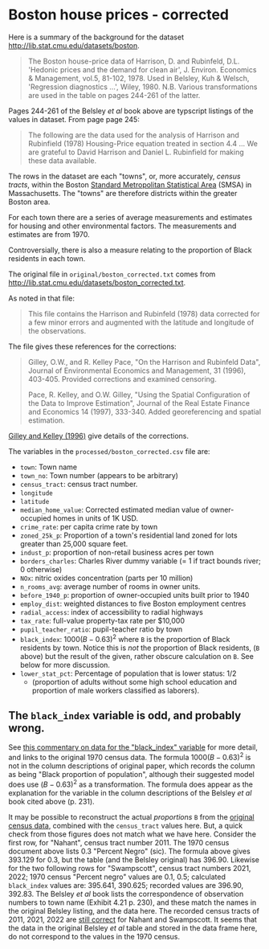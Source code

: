 # Boston house prices - corrected

Here is a summary of the background for the dataset
<http://lib.stat.cmu.edu/datasets/boston>.

> The Boston house-price data of Harrison, D. and Rubinfeld, D.L. 'Hedonic
> prices and the demand for clean air', J. Environ. Economics & Management,
> vol.5, 81-102, 1978.   Used in Belsley, Kuh & Welsch, 'Regression
> diagnostics ...', Wiley, 1980.   N.B. Various transformations are used in
> the table on pages 244-261 of the latter.

Pages 244-261 of the Belsley *et al* book above are typscript listings of the
values in dataset.  From page page 245:

> The following are the data used for the analysis of Harrison and Rubinfield
(1978) Housing-Price equation treated in section 4.4 ...  We are grateful to
David Harrison and Daniel L. Rubinfield for making these data available.

The rows in the dataset are each "towns", or, more accurately, *census tracts*,
within the Boston [Standard Metropolitan Statistical
Area](https://en.wikipedia.org/wiki/Metropolitan_statistical_area) (SMSA) in
Massachusetts.  The "towns" are therefore districts within the greater Boston
area.

For each town there are a series of average measurements and estimates for
housing and other environmental factors.  The measurements and estimates are
from 1970.

Controversially, there is also a measure relating to the proportion of Black
residents in each town.

The original file in `original/boston_corrected.txt` comes from
<http://lib.stat.cmu.edu/datasets/boston_corrected.txt>.

As noted in that file:

> This file contains the Harrison and Rubinfeld (1978) data corrected for
> a few minor errors and augmented with the latitude and longitude of the
> observations.

The file gives these references for the corrections:

> Gilley, O.W., and R. Kelley Pace, "On the Harrison and Rubinfeld Data",
Journal of Environmental Economics and Management, 31 (1996), 403-405.
Provided corrections and examined censoring.
>
> Pace, R. Kelley, and O.W. Gilley, "Using the Spatial Configuration of the
Data to Improve Estimation",  Journal of the Real Estate Finance and Economics
14 (1997), 333-340. Added georeferencing and spatial estimation.

[Gilley and Kelley (1996)](http://www.spatial-statistics.com/pace_manuscripts/jeem_ms_dir/pdf/fin_jeem.pdf) give details of the corrections.

The variables in the `processed/boston_corrected.csv` file are:

* `town`: Town name
* `town_no`: Town number (appears to be arbitrary)
* `census_tract`: census tract number.
* `longitude`
* `latitude`
* `median_home_value`:  Corrected estimated median value of owner-occupied
  homes in units of 1K USD.
* `crime_rate`: per capita crime rate by town
* `zoned_25k_p`: Proportion of a town's residential land zoned for lots
  greater than 25,000 square feet.
* `indust_p`: proportion of non-retail business acres per town
* `borders_charles`: Charles River dummy variable (= 1 if tract bounds river;
  0 otherwise)
* `NOx`: nitric oxides concentration (parts per 10 million)
* `n_rooms_avg`: average number of rooms in owner units.
* `before_1940_p`: proportion of owner-occupied units built prior to 1940
* `employ_dist`: weighted distances to five Boston employment centres
* `radial_access`: index of accessibility to radial highways
* `tax_rate`: full-value property-tax rate per \$10,000
* `pupil_teacher_ratio`: pupil-teacher ratio by town
* `black_index`: $1000(B - 0.63)^2$ where `B` is the proportion of Black
  residents by town.  Notice this is *not* the proportion of Black residents,
  (`B` above) but the result of the given, rather obscure calculation on `B`.  See below for more discussion.
* `lower_stat_pct`: Percentage of population that is lower status: 1/2
  * (proportion of adults without some high school education and proportion of
    male workers classified as laborers).

## The `black_index` variable is odd, and probably wrong.

See [this commentary on data for the "black_index"
variable](https://medium.com/@docintangible/racist-data-destruction-113e3eff54a8)
for more detail, and links to the original 1970 census data.  The formula
$1000(B - 0.63)^2$  is not in the column descriptions of original paper, which
records the column as being "Black proportion of population", although their
suggested model does use $(B - 0.63)^2$ as a transformation.   The formula does
appear as the explanation for the variable in the column descriptions of the
Belsley *et al* book cited above (p. 231).

It may be possible to reconstruct the actual *proportions* `B` from the
[original census
data](https://www2.census.gov/library/publications/decennial/1970/phc-1/39204513p3ch05.pdf),
combined with the `census_tract` values here.  But, a quick check from those
figures does not match what we have here.  Consider the first row, for
"Nahant", census tract number 2011.  The 1970 census document above lists 0.3
"Percent Negro" (sic). The formula above gives 393.129 for 0.3, but the table
(and the Belsley original) has 396.90.  Likewise for the two following rows for
"Swampscott", census tract numbers 2021, 2022; 1970 census "Percent negro"
values are 0.1, 0.5; calculated `black_index` values are: 395.641, 390.625;
recorded values are 396.90, 392.83.  The Belsley *et al* book lists the
correspondence of observation numbers to town name (Exhibit 4.21 p. 230), and
these match the names in the original Belsley listing, and the data here.  The
recorded census tracts of 2011, 2021, 2022 are [still
correct](http://www2.census.gov/geo/maps/dc10map/tract/st25_ma/c25009_essex/DC10CT_C25009_003.pdf)
for Nahant and Swampscott.  It seems that the data in the original Belsley *et
al* table and stored in the data frame here, do not correspond to the values in
the 1970 census.
